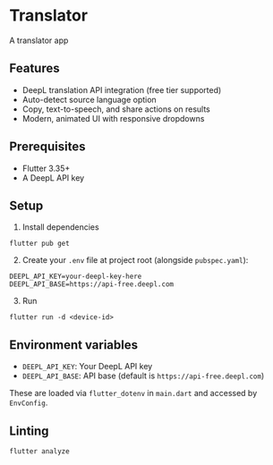 # Translator

A translator app

## Features

- DeepL translation API integration (free tier supported)
- Auto-detect source language option
- Copy, text-to-speech, and share actions on results
- Modern, animated UI with responsive dropdowns

## Prerequisites

- Flutter 3.35+
- A DeepL API key

## Setup

1) Install dependencies

```
flutter pub get
```

2) Create your `.env` file at project root (alongside `pubspec.yaml`):

```
DEEPL_API_KEY=your-deepl-key-here
DEEPL_API_BASE=https://api-free.deepl.com
```

3) Run

```
flutter run -d <device-id>
```

## Environment variables

- `DEEPL_API_KEY`: Your DeepL API key
- `DEEPL_API_BASE`: API base (default is `https://api-free.deepl.com`)

These are loaded via `flutter_dotenv` in `main.dart` and accessed by `EnvConfig`.

## Linting

```
flutter analyze
```
